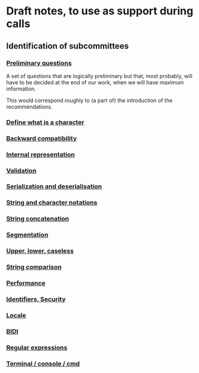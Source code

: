 # Draft notes, to use as support during calls

## Identification of subcommittees

### [Preliminary questions](0150_Preliminary_questions.md)

A set of questions that are logically preliminary but that, most probably, will have to be decided at the end of our work, when we will have maximum information.

This would correspond roughly to (a part of) the introduction of the recommendations.

### [Define what is a character](0275_Define_what_is_a_character.md)

### [Backward compatibility](0300_Backward_compatibility.md)

### [Internal representation](0400_Internal_representation.md)

### [Validation](0450_Validation.md)

### [Serialization and deserialisation](0475_Serialization_and_deserialization.md)

### [String and character notations](0500_String_and_character_notations.md)

### [String concatenation](0525_String_concatenation.md)

### [Segmentation](0550_Segmentation.md)

### [Upper, lower, caseless](0575_Upper_lower_caseless.md)

### [String comparison](0600_String_comparison.md)

### [Performance](0625_Performance.md)

### [Identifiers, Security](0650_Identifiers_security.md)

### [Locale](0675_Locale.md)

### [BIDI](0700_BIDI.md)

### [Regular expressions](0725_Regular_expressions.md)

### [Terminal / console / cmd](0750_Terminal_console_CMD.md)
